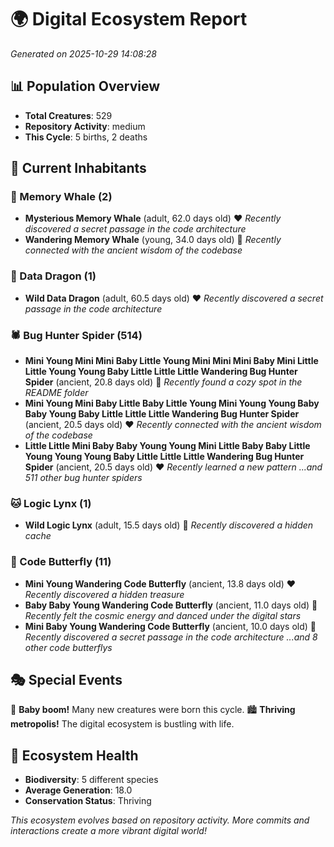 # 🌍 Digital Ecosystem Report
*Generated on 2025-10-29 14:08:28*

## 📊 Population Overview
- **Total Creatures**: 529
- **Repository Activity**: medium
- **This Cycle**: 5 births, 2 deaths

## 👥 Current Inhabitants

### 🐋 Memory Whale (2)
- **Mysterious Memory Whale** (adult, 62.0 days old) ❤️
  *Recently discovered a secret passage in the code architecture*
- **Wandering Memory Whale** (young, 34.0 days old) 💛
  *Recently connected with the ancient wisdom of the codebase*

### 🐉 Data Dragon (1)
- **Wild Data Dragon** (adult, 60.5 days old) ❤️
  *Recently discovered a secret passage in the code architecture*

### 🕷️ Bug Hunter Spider (514)
- **Mini Young Mini Mini Baby Little Young Mini Mini Mini Baby Mini Little Little Young Young Baby Little Little Little Wandering Bug Hunter Spider** (ancient, 20.8 days old) 💛
  *Recently found a cozy spot in the README folder*
- **Mini Young Mini Baby Little Baby Little Young Mini Young Young Baby Baby Young Baby Little Little Little Wandering Bug Hunter Spider** (ancient, 20.5 days old) ❤️
  *Recently connected with the ancient wisdom of the codebase*
- **Little Little Mini Baby Baby Young Young Mini Little Baby Baby Little Young Young Young Baby Little Little Little Wandering Bug Hunter Spider** (ancient, 20.5 days old) ❤️
  *Recently learned a new pattern*
  *...and 511 other bug hunter spiders*

### 🐱 Logic Lynx (1)
- **Wild Logic Lynx** (adult, 15.5 days old) 💛
  *Recently discovered a hidden cache*

### 🦋 Code Butterfly (11)
- **Mini Young Wandering Code Butterfly** (ancient, 13.8 days old) ❤️
  *Recently discovered a hidden treasure*
- **Baby Baby Young Wandering Code Butterfly** (ancient, 11.0 days old) 💚
  *Recently felt the cosmic energy and danced under the digital stars*
- **Mini Baby Young Wandering Code Butterfly** (ancient, 10.0 days old) 💚
  *Recently discovered a secret passage in the code architecture*
  *...and 8 other code butterflys*

## 🎭 Special Events

🎉 **Baby boom!** Many new creatures were born this cycle.
🏙️ **Thriving metropolis!** The digital ecosystem is bustling with life.

## 🔬 Ecosystem Health
- **Biodiversity**: 5 different species
- **Average Generation**: 18.0
- **Conservation Status**: Thriving

*This ecosystem evolves based on repository activity. More commits and interactions create a more vibrant digital world!*
